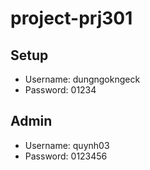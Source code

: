# project-prj301

## Setup

- Username: dungngokngeck
- Password: 01234

## Admin
- Username: quynh03
- Password: 0123456
